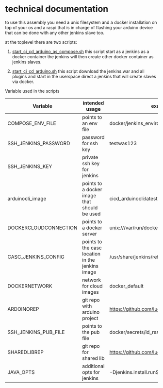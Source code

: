 # technical documentation

to use this assembly you need a unix filesystem and a docker installation on top of your os and a raspi that is in charge of flashing your arduino device that can be done with any other jenkins slave too.

at the toplevel there are two scripts:

1. [start_ci_cd_arduino_as_compose.sh](../start_ci_cd_arduino_as_compose.sh)
this script start as a jenkins as a docker container the jenkins will then create other docker container as jenkins slaves.

2. [start_ci_cd_arduino.sh](../start_ci_cd_arduino.sh)
this script download the jenkins.war and all plugins and start in the userspace direct a jenkins that will create slaves via docker.

Variable used in the scripts

Variable          | intended usage        | example value
------------------|-----------------------|--------------
 COMPOSE_ENV_FILE | points to an env file | docker/jenkins_environment
 SSH_JENKINS_PASSWORD | password for ssh key | testwas123
 SSH_JENKINS_KEY | private ssh key for jenkins | <content of key>
 arduinocli_image|points to a docker image that should be used|cicd_arduinocli:latest
 DOCKERCLOUDCONNECTION|points to a docker server|unix:///var/run/docker.sock
 CASC_JENKINS_CONFIG|points to the casc location in the jenkins image| /usr/share/jenkins/ref/JCASC
 DOCKERNETWORK|network for cloud images| docker_default
 ARDOINOREP|git repo with arduino project|https://github.com/luckyonesl/arduino_projects.git
 SSH_JENKINS_PUB_FILE|points to the pub file|docker/secrets/id_rsajenkins.pub
 SHAREDLIBREP|git repo for shared lib|https://github.com/luckyonesl/Jenkins_sharedlib.git
 JAVA_OPTS|additional opts for jenkins|-Djenkins.install.runSetupWizard=false
